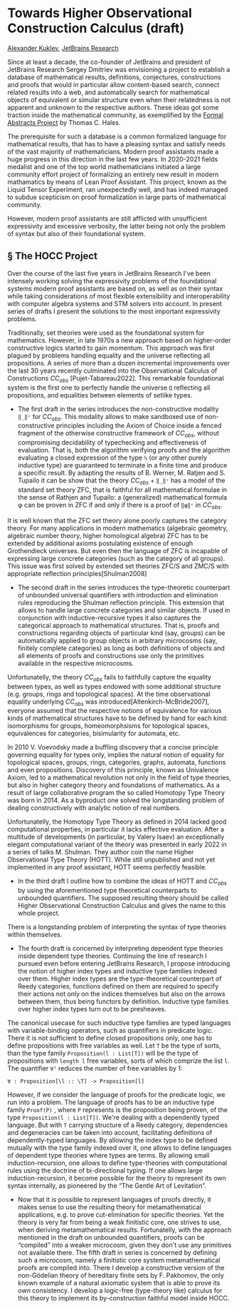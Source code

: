 Towards Higher Observational Construction Calculus (draft)
==========================================================

[author]: mailto:a@kuklev.com "Alexander Kuklev, JetBrains Research"
[Alexander Kuklev](mailto:a@kuklev.com), [JetBrains Research](https://research.jetbrains.org/researchers/alexander.kuklev/)

Since at least a decade, the co-founder of JetBrains and president of JetBrains Research Sergey
Dmitriev was envisioning a project to establish a database of mathematical results, definitions,
conjectures, constructions and proofs that would in particular allow content-based search, connect
related results into a web, and automatically search for mathematical objects of equivalent or
simular structure even when their relatedness is not apparent and unknown to the respective authors.
These ideas got some traction inside the mathematical community, as exemplified by the
[Formal Abstracts Project](https://formalabstracts.github.io/) by Thomas C. Hales.


The prerequisite for such a database is a common formalized language for mathematical results, that
has to have a pleasing syntax and satisfy needs of the vast majority of mathematicians. Modern proof
assistants made a huge progress in this direction in the last few years. In 2020-2021 fields medalist
and one of the top world mathematicians initiated a large community effort project of formalizing an
entirely new result in modern mathamatics by means of Lean Proof Assistant. This project, known as
the Liquid Tensor Experiment, ran unexpectedly well, and has indeed managed to subdue scepticism on
proof formalization in large parts of mathematical community.

However, modern proof assistants are still afflicted with unsufficient expressivity and excessive
verbosity, the latter being not only the problem of syntax but also of their foundational system.

§ The HOCC Project
------------------

Over the course of the last five years in JetBrains Research I've been intensely working solving
the expressivity problems of the foundational systems modern proof assistants are based on, as well
as on their syntax while taking considerations of most flexible extensibility and interoperability
with computer algebra systems and STM solvers into account. In present series of drafts I present
the solutions to the most important expressivity problems.

Traditionally, set theories were used as the foundational system for mathematics. However, in late
1970s a new approach based on higher-order constructive logics started to gain momentum. This
approach was first plagued by problems handling equality and the universe reflecting all
propositions. A series of more than a dozen incremental improvements over the last 30 years
recently culminated into the Observational Calculus of Constructions $CC_{obs}$ [Pujet-Tabareau2022].
This remarkable foundational system is the first one to perfectly handle the universe `Ω`
reflecting all propositions, and equalities between elements of setlike types.

* The first draft in the series introduces the non-constructive modality `‖_‖ᶜ` for $CC_{obs}$.
This modality allows to make sandboxed use of non-constructive principles including the Axiom of
Choice inside a fenced fragment of the otherwise constructive framework of $CC_{obs}$, without
compromising decidability of typechecking and effectiveness of evaluation. That is, both the
algorithm verifying proofs and the algorithm evaluating a closed expression of the type `ℕ`
(or any other purely inductive type) are guaranteed to terminate in a finite time and produce
a specific result. By adapting the results of B. Werner, M. Ratjen and S. Tupailo it can be show
that the theory $CC_{obs}$ + `‖_‖ᶜ` has a model of the standard set theory ZFC, that is faithful
for all mathematical formulae in the sense of Rathjen and Tupailo: a (generalized) mathematical
formula φ can be proven in ZFC if and only if there is a proof of `‖φ‖ᶜ` in $CC_{obs}$.

It is well known that the ZFC set theory alone poorly captures the category theory. For many
applications in modern mathematics (algebraic geometry, algebraic number theory, higher
homological algebra) ZFC has to be extended by additional axioms postulating existence of
enough Grothendieck universes. But even then the language of ZFC is incapable of expressing
large concrete categories (such as the category of all groups). This issue was first solved
by extended set theories ZFC/S and ZMC/S with appropriate reflection principles[Shulman2008]

* The second draft in the series introduces the type-theoretic counterpart of unbounded universal
quantifiers with introduction and elimination rules reproducing the Shulman reflection principle.
This extension that allows to handle large concrete categories and similar objects. If used in
conjunction with inductive-recursive types it also captures the categorical approach to
mathematical structures. That is, proofs and constructions regarding objects of particular kind
(say, groups) can be automatically applied to group objects in arbitrary microcosms (say, finitely
complete categories) as long as both definitions of objects and all elements of proofs and
constructions use only the primitives available in the respective microcosms.

Unfortunatelly, the theory $CC_{obs}$ fails to faithfully capture the equality between types, as
well as types endowed with some additional structure (e.g. groups, rings and topological spaces).
At the time observational equality underlying $CC_{obs}$ was introduced[Altenkirch-McBride2007],
everyone assumed that the respective notions of equivalence for various kinds of mathematical
structures have to be defined by hand for each kind: isomorphisms for groups, homeomorphsisms
for topological spaces, equivalences for categories, bisimularity for automata, etc.

In 2010 V. Voevodsky made a buffling discovery that a concise principle governing equality for
types only, implies the natural notion of equality for topological spaces, groups, rings,
categories, graphs, automata, functions and even propositions. Discovery of this principle,
known as Univalence Axiom, led to a mathematical revolution not only in the field of type
theories, but also in higher category theory and foundations of mathematics. As a result of
large collaborative program the so called Homotopy Type Theory was born in 2014. As a byproduct
one solved the longstanding problem of dealing constructively with analytic notion of real numbers.

Unfortunatelly, the Homotopy Type Theory as defined in 2014 lacked good computational properties,
in particular it lacks effective evaluation. After a multitude of developments (in particular,
by Valery Isaev) an exceptionally elegant computational variant of the theory was presented in
early 2022 in a series of talks M. Shulman. They author coin the name Higher Observational Type
Theory (HOTT). While still unpublished and not yet implemented in any proof assistant, HOTT
seems perfectly feasible.

* In the third draft I outline how to combine the ideas of HOTT and $CC_{obs}$ by using the
aforementioned type theoretical counterparts to unbounded quantifiers. The supposed resulting
theory should be called Higher Observational Construction Calculus and gives the name to this
whole project.

There is a longstanding problem of interpreting the syntax of type theories within themselves.

* The fourth draft is concerned by interpreting dependent type theories inside dependent
type theories. Continuing the line of research I pursued even before entering JetBrains
Research, I propose introducing the notion of higher index types and inductive type families
indexed over them. Higher index types are the type-theoretical counterpart of Reedy categories,
functions defined on them are required to specify their actions not only on the indices themselves
but also on the arrows between them, thus being functors by definition. Inductive type families
over higher index types turn out to be presheaves.

The canonical usecase for such inductive type families are typed languages with variable-binding
operators, such as quantifiers in predicate logic. There it is not sufficient to define closed
propositions only, one has to define propositions with free variables as well. Let `T` be the
type of sorts, than the type family `Proposition(l : List[T])` will be the type of propositions with
`length l` free variables, sorts of which comprize the list `l`. The quantifier `∀ᵀ` reduces the number
of free variables by 1:
```
∀ : Proposition[\l :: \T] -> Proposition[l]
```
However, if we consider the language of proofs for the predicate logic, we run into a problem.
The language of proofs has to be an inductive type family `Proof(P)` , where `P` represents is the
proposition being proven, of the type `Proposition(l : List[T])`. We're dealing with a dependently
typed language. But with `T` carrying structure of a Reedy category, dependencies and degeneracies
can be taken into account, facilitating definitions of dependently-typed languages. By allowing
the index type to be defined mutually with the type family indexed over it, one allows to define
languages of dependent type theories where types are terms. By allowing small induction-recursion,
one allows to define type-theories with computational rules using the doctrine of bi-directional
typing. If one allows large induction-recursion, it become possible for the theory to represent
its own syntax internally, as pioneered by the “The Gentle Art of Levitation”.

* Now that it is possible to represent languages of proofs directly, it makes sense to use the
resulting theory for metamathematical applications, e.g. to prove cut-elimination for specific
theories. Yet the theory is very far from being a weak finitistic core, one strives to use, when
deriving metamathematical results. Fortunatelly, with the approach mentioned in the draft on
unbounded quantifiers, proofs can be “compiled” into a weaker microcosm, given they don't use
any primitives not available there. The fifth draft in series is concerned by defining such a
microcosm, namely a finitistic core system metamathematical proofs are compiled into.
There I develop a constructive version of the non-Gödelian theory of hereditary finite sets by
F. Pakhomov, the only known example of a natural axiomatic system that is able to prove its
own consistency. I develop a logic-free (type-theory like) calculus for this theory to implement
its by-construction faithful model inside HOCC.
